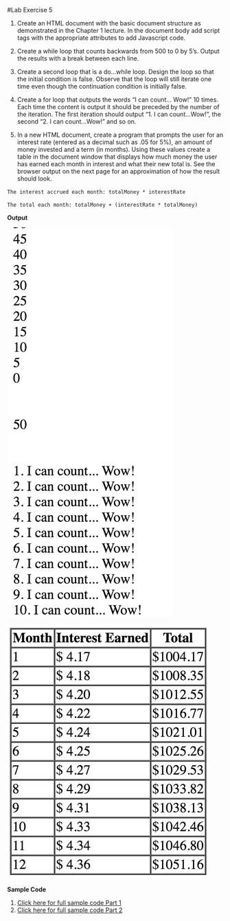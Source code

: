 #Lab Exercise 5

1. Create an HTML document with the basic document structure as demonstrated in the Chapter 1 lecture. In the document body add script tags with the appropriate attributes to add Javascript code.

2. Create a while loop that counts backwards from 500 to 0 by 5’s. Output the results with a break between each line.

3. Create a second loop that is a do...while loop. Design the loop so that the initial condition is false. Observe that the loop will still iterate one time even though the continuation condition is initially false.

4. Create a for loop that outputs the words “I can count... Wow!” 10 times. Each time the content is output it should be preceded by the number of the iteration. The first iteration should output “1. I can count...Wow!”, the second “2. I can count...Wow!” and so on.

5. In a new HTML document, create a program that prompts the user for an interest rate (entered as a decimal such as .05 for 5%), an amount of money
invested and a term (in months). Using these values create a table in the document window that displays how much money the user has earned
each month in interest and what their new total is. See the browser output on the next page for an approximation of how the result should look.

```
The interest accrued each month: totalMoney * interestRate
```

```
The total each month: totalMoney + (interestRate * totalMoney)
```

**Output**

![Output Part1](https://github.com/yclim95/JavaScript-for-Beginners/blob/master/session5_loops/lab_exercise5/first_part.png)

![Output Part2](https://github.com/yclim95/JavaScript-for-Beginners/blob/master/session5_loops/lab_exercise5/second_part.png)


**Sample Code**

1. [Click here for full sample code Part 1](https://github.com/yclim95/JavaScript-for-Beginners/blob/master/session5_loops/lab_exercise5/lab_exercise5_first.html)
2. [Click here for full sample code Part 2](https://github.com/yclim95/JavaScript-for-Beginners/blob/master/session5_loops/lab_exercise5/lab_exercise5_second.html)